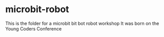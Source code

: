 # microbit-robot
This is the folder for a microbit bit bot robot workshop
It was born on the Young Coders Conference

